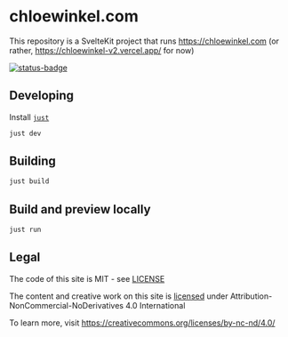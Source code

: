 # chloewinkel.com

This repository is a SvelteKit project that runs https://chloewinkel.com (or rather, https://chloewinkel-v2.vercel.app/ for now)

[![status-badge](https://ci.codeberg.org/api/badges/12599/status.svg)](https://ci.codeberg.org/repos/12599)

## Developing

Install [`just`](https://github.com/casey/just)

```bash
just dev
```

## Building

```bash
just build
```

## Build and preview locally

```bash
just run
```

## Legal

The code of this site is MIT - see [LICENSE](LICENSE)

The content and creative work on this site is [licensed](LICENSE-CONTENT) under Attribution-NonCommercial-NoDerivatives 4.0 International

To learn more, visit https://creativecommons.org/licenses/by-nc-nd/4.0/
